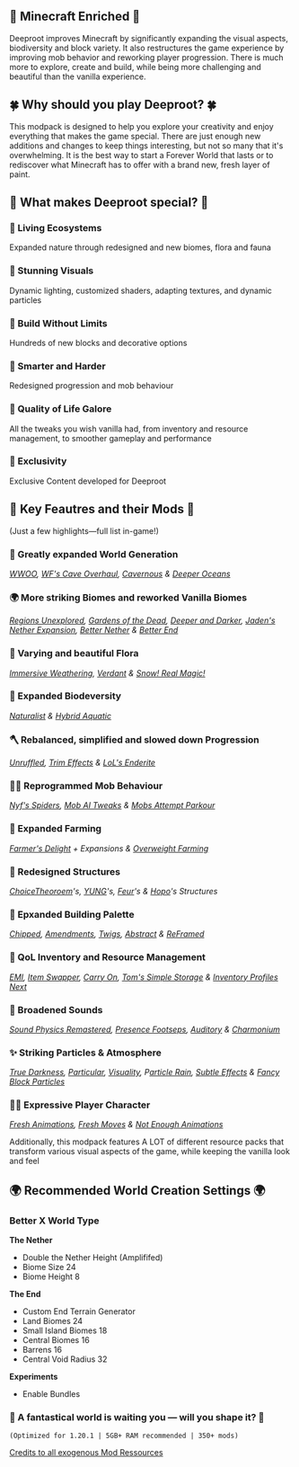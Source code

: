 ## 🌱 Minecraft Enriched 🌱

Deeproot improves Minecraft by significantly expanding the visual aspects, biodiversity and block variety. It also restructures the game experience by improving mob behavior and reworking player progression. There is much more to explore, create and build, while being more challenging and beautiful than the vanilla experience.


## 🍀 Why should you play Deeproot? 🍀

This modpack is designed to help you explore your creativity and enjoy everything that makes the game special. There are just enough new additions and changes to keep things interesting, but not so many that it's overwhelming. It is the best way to start a Forever World that lasts or to rediscover what Minecraft has to offer with a brand new, fresh layer of paint.


## 🌺 What makes Deeproot special? 🌺

### 🍃 Living Ecosystems
Expanded nature through redesigned and new biomes, flora and fauna

### 🍂 Stunning Visuals
Dynamic lighting, customized shaders, adapting textures, and dynamic particles

### 🍃 Build Without Limits
Hundreds of new blocks and decorative options

### 🍂 Smarter and Harder
Redesigned progression and mob behaviour

### 🍃 Quality of Life Galore
All the tweaks you wish vanilla had, from inventory and resource management, to smoother gameplay and performance

### 🍂 Exclusivity
Exclusive Content developed for Deeproot


## 🧩 Key Feautres and their Mods 🧩
(Just a few highlights—full list in-game!)

### 🌄 Greatly expanded World Generation 
_[WWOO](https://www.curseforge.com/minecraft/mc-mods/william-wythers-overhauled-overworld), [WF's Cave Overhaul](https://www.curseforge.com/minecraft/mc-mods/wfs-cave-overhaul), [Cavernous](https://www.curseforge.com/minecraft/data-packs/cavernous) & [Deeper Oceans](https://www.curseforge.com/minecraft/mc-mods/deeper-oceans)_

### 🌍 More striking Biomes and reworked Vanilla Biomes
_[Regions Unexplored](https://www.curseforge.com/minecraft/mc-mods/regions-unexplored), [Gardens of the Dead](https://www.curseforge.com/minecraft/mc-mods/gardens-of-the-dead), [Deeper and Darker](https://www.curseforge.com/minecraft/mc-mods/deeperdarker), [Jaden's Nether Expansion](https://www.curseforge.com/minecraft/mc-mods/jadens-nether-expansion), [Better Nether](https://www.curseforge.com/minecraft/mc-mods/betternether) & [Better End](https://www.curseforge.com/minecraft/mc-mods/betterend)_

### 🌿 Varying and beautiful Flora
_[Immersive Weathering](https://www.curseforge.com/minecraft/mc-mods/immersive-weathering-fabric), [Verdant](https://www.curseforge.com/minecraft/mc-mods/verdant) & [Snow! Real Magic!](https://www.curseforge.com/minecraft/mc-mods/snow-real-magic-fabric)_

### 🦊 Expanded Biodeversity
_[Naturalist](https://www.curseforge.com/minecraft/mc-mods/naturalist) & [Hybrid Aquatic](https://www.curseforge.com/minecraft/mc-mods/hybrid-aquatic)_

### 🪓 Rebalanced, simplified and slowed down Progression
_[Unruffled](https://www.curseforge.com/minecraft/mc-mods/unruffled), [Trim Effects](https://www.curseforge.com/minecraft/mc-mods/trimseffects) & [LoL's Enderite](https://www.curseforge.com/minecraft/mc-mods/enderite-lieonlion)_

### 🧟‍♂️ Reprogrammed Mob Behaviour 
_[Nyf's Spiders](https://www.curseforge.com/minecraft/mc-mods/nyfs-spiders), [Mob AI Tweaks](https://www.curseforge.com/minecraft/mc-mods/mob-ai-tweaks) & [Mobs Attempt Parkour](https://www.curseforge.com/minecraft/mc-mods/mobs-attempt-parkour)_

### 🥕 Expanded Farming 
_[Farmer's Delight](https://www.curseforge.com/minecraft/mc-mods/farmers-delight-refabricated) + Expansions & [Overweight Farming](https://www.curseforge.com/minecraft/mc-mods/overweight-farming)_

### 🏯 Redesigned Structures
_[ChoiceTheoroem](https://www.curseforge.com/minecraft/mc-mods/choicetheorems-overhauled-village)'s, [YUNG](https://www.curseforge.com/members/yungnickyoung/projects)'s, [Feur](https://www.curseforge.com/members/vayns/projects)'s & [Hopo](https://www.curseforge.com/members/hoponopono/projects)'s Structures_

### 🧱 Epxanded Building Palette
_[Chipped](https://www.curseforge.com/minecraft/mc-mods/chipped), [Amendments](https://www.curseforge.com/minecraft/mc-mods/amendments), [Twigs](https://www.curseforge.com/minecraft/mc-mods/twigs), [Abstract](https://www.curseforge.com/minecraft/mc-mods/abstract) & [ReFramed](https://www.curseforge.com/minecraft/mc-mods/reframed)_

### 🧰 QoL Inventory and Resource Management
_[EMI](https://www.curseforge.com/minecraft/mc-mods/emi), [Item Swapper](https://www.curseforge.com/minecraft/mc-mods/itemswapper), [Carry On](https://www.curseforge.com/minecraft/mc-mods/carry-on), [Tom's Simple Storage](https://www.curseforge.com/minecraft/mc-mods/toms-storage-fabric) & [Inventory Profiles Next](https://www.curseforge.com/minecraft/mc-mods/inventory-profiles-next)_

### 📣 Broadened Sounds
_[Sound Physics Remastered](https://www.curseforge.com/minecraft/mc-mods/sound-physics-remastered), [Presence Footseps](https://www.curseforge.com/minecraft/mc-mods/presence-footsteps), [Auditory](https://www.curseforge.com/minecraft/mc-mods/auditory-continued) & [Charmonium](https://www.curseforge.com/minecraft/mc-mods/charmonium)_

### ✨ Striking Particles & Atmosphere
_[True Darkness](https://www.curseforge.com/minecraft/mc-mods/true-darkness-refabricated), [Particular](https://modrinth.com/mod/particular), [Visuality](https://www.curseforge.com/minecraft/mc-mods/visuality), P[article Rain](https://www.curseforge.com/minecraft/mc-mods/particle-rain), [Subtle Effects](https://www.curseforge.com/minecraft/mc-mods/subtle-effects) & [Fancy Block Particles](https://www.curseforge.com/minecraft/mc-mods/fbp-renewed)_

### 🙍‍♂️ Expressive Player Character
_[Fresh Animations](https://www.curseforge.com/minecraft/texture-packs/fresh-animations), [Fresh Moves](https://www.curseforge.com/minecraft/texture-packs/fresh-moves) & [Not Enough Animations](https://www.curseforge.com/minecraft/mc-mods/not-enough-animations)_

Additionally, this modpack features A LOT of different resource packs that transform various visual aspects of the game, while keeping the vanilla look and feel

## 🌍 Recommended World Creation Settings 🌍
### Better X World Type
**The Nether**
- Double the Nether Height (Amplififed)
- Biome Size 24
- Biome Height 8

**The End**
- Custom End Terrain Generator
- Land Biomes 24
- Small Island Biomes 18
- Central Biomes 16
- Barrens 16
- Central Void Radius 32

**Experiments**
- Enable Bundles

### 🌳 A fantastical world is waiting you — will you shape it? 🌳

```(Optimized for 1.20.1 | 5GB+ RAM recommended | 350+ mods)```

[Credits to all exogenous Mod Ressources](https://github.com/mxKeaton/Deeproot/blob/main/Exogenous_Ressource_Credits.md)
